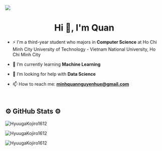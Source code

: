 <a href="https://visitcount.itsvg.in">
  <img src="https://visitcount.itsvg.in/api?id=HyuugaKojiro1612&label=Profile%20Views&color=9&icon=0&pretty=false" />
</a>
<h1 align="center">Hi 👋, I'm Quan</h1>

<!--
<div id="badges" align="center">
  <a href="https://www.linkedin.com/in/quan-tran1612/">
    <img src="https://img.shields.io/badge/LinkedIn-blue?style=for-the-badge&logo=linkedin&logoColor=white" alt="LinkedIn Badge"/>
  </a>
  <a href="https://www.facebook.com/profile.php?id=100009556104060">
    <img src="https://img.shields.io/badge/Facebook-green?style=for-the-badge&logo=facebook&logoColor=white" alt="Facebook Badge"/>
  </a>
</div>
-->

- ⚡ I'm a third-year student who majors in **Computer Science** at Ho Chi Minh City University of Technology - Vietnam National University, Ho Chi Minh City

- 🔭 I’m currently learning **Machine Learning**

- 🤝 I’m looking for help with **Data Science**

- 📫 How to reach me: **minhquannguyenhue@gmail.com**

<br>
<h2 align="left">⚙️ GitHub Stats ⚙️</h2>
<p><img align="center" src="https://github-readme-stats-eight-theta.vercel.app/api?username=HyuugaKojiro1612&show_icons=true&theme=vue-dark&include_all_commits=true&count_private=true" alt="HyuugaKojiro1612" /></p>

<p><img align="center" src="https://github-readme-streak-stats.herokuapp.com/?user=HyuugaKojiro1612&theme=vue-dark" alt="HyuugaKojiro1612" /></p>

<p><img align="center" src="https://github-readme-stats.vercel.app/api/top-langs?username=HyuugaKojiro1612&show_icons=true&langs_count=7&locale=en&layout=compact&theme=vue-dark" alt="HyuugaKojiro1612" /></p>
